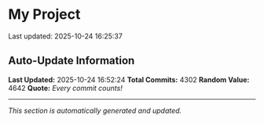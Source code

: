 # My Project


Last updated: 2025-10-24 16:25:37





















































































































































































































































































































































































































































































































































































































































































































































































































































































































































































































































































































































































































































































































































































































































































































































































































































































































































































































































































































































































































































































































































































































































































































































































































































































































































































































































































































































































































































































































































































































































































































































































































































































































































































































































































































































































































































































































































































































































































































































































































































































































































































































































































































































































































































































































































































































































































































































































































































































## Auto-Update Information

**Last Updated:** 2025-10-24 16:52:24
**Total Commits:** 4302
**Random Value:** 4642
**Quote:** _Every commit counts!_

---
_This section is automatically generated and updated._